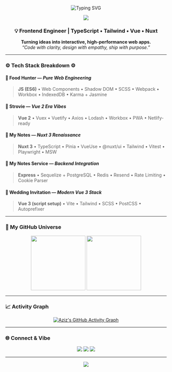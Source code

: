 <!-- Cyber Glow GitHub Profile README for @muhazizal -->

<!-- 🧠 Animated Typing Intro -->
<p align="center">
  <img src="https://readme-typing-svg.herokuapp.com?font=Fira+Code&size=28&duration=3500&pause=800&color=40E0D0&center=true&vCenter=true&width=600&lines=Hey%2C+I'm+Aziz!+👋;Frontend+Engineer+%7C+Nuxt+%26+TypeScript+Vibes;Building+beautiful+web+experiences+🚀" alt="Typing SVG" />
</p>

<!-- 🌈 Cyber Glow Divider -->
<p align="center">
  <img src="https://capsule-render.vercel.app/api?type=rect&color=gradient&height=2&section=header&reversal=true&gradient=0,0,128,0,255,255" />
</p>

<h3 align="center">💡 Frontend Engineer | TypeScript • Tailwind • Vue • Nuxt</h3>

<p align="center">
  <b>Turning ideas into interactive, high-performance web apps.</b><br>
  <i>“Code with clarity, design with empathy, ship with purpose.”</i>
</p>

---

### ⚙️ Tech Stack Breakdown ⚙️
#### 🥇 Food Hunter — *Pure Web Engineering*
> **JS (ES6)** • Web Components • Shadow DOM • SCSS • Webpack • Workbox • IndexedDB • Karma + Jasmine

#### 🥈 Strovie — *Vue 2 Era Vibes*
> **Vue 2** • Vuex • Vuetify • Axios • Lodash • Workbox • PWA • Netlify-ready  

#### 🥉 My Notes — *Nuxt 3 Renaissance*
> **Nuxt 3** • TypeScript • Pinia • VueUse • @nuxt/ui • Tailwind • Vitest • Playwright • MSW  

#### 🧱 My Notes Service — *Backend Integration*
> **Express** • Sequelize + PostgreSQL • Redis • Resend • Rate Limiting • Cookie Parser  

#### 💫 Wedding Invitation — *Modern Vue 3 Stack*
> **Vue 3 (script setup)** • Vite • Tailwind • SCSS • PostCSS • Autoprefixer  

---

### 🌌 My GitHub Universe
<div align="center">

  <!-- Stats -->
  <img src="https://github-readme-stats.vercel.app/api?username=muhazizal&show_icons=true&theme=tokyonight&hide_border=true&border_radius=12&bg_color=00000040&title_color=40E0D0&icon_color=40E0D0" height="170" />

  <!-- Top Langs -->
  <img src="https://github-readme-stats.vercel.app/api/top-langs/?username=muhazizal&layout=compact&theme=tokyonight&hide_border=true&border_radius=12&bg_color=00000040&title_color=40E0D0" height="170" />

</div>

---

### 📈 Activity Graph
<div align="center">

  [![Aziz's GitHub Activity Graph](https://github-readme-activity-graph.vercel.app/graph?username=muhazizal&theme=tokyo-night&hide_border=true&bg_color=0d1117&line=40E0D0&point=1abc9c&area=true&area_color=40E0D040)](https://github.com/ashutosh00710/github-readme-activity-graph)

</div>

---

### 🌐 Connect & Vibe
<p align="center">
  <a href="https://github.com/muhazizal"><img src="https://img.shields.io/badge/GitHub-0D1117?style=for-the-badge&logo=github&logoColor=40E0D0" /></a>
  <a href="https://www.linkedin.com/in/muhamad-aziz-al-asaad/"><img src="https://img.shields.io/badge/LinkedIn-0A66C2?style=for-the-badge&logo=linkedin&logoColor=white" /></a>
  <a href="https://www.instagram.com/muhazizal">
    <img src="https://img.shields.io/badge/Instagram-111111?style=for-the-badge&logo=instagram&logoColor=E1306C" />
  </a>
</p>

---

<p align="center">
  <img src="https://capsule-render.vercel.app/api?type=waving&height=120&section=footer&color=gradient&customColorList=40E0D0,1abc9c,0D1117" />
</p>